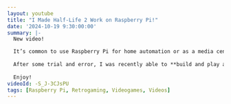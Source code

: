 ```yaml
---
layout: youtube
title: "I Made Half-Life 2 Work on Raspberry Pi!"
date: '2024-10-19 9:30:00:00'
summary: |-
  New video!

  It’s common to use Raspberry Pi for home automation or as a media center. But what about something more fun?
  
  After some trial and error, I was recently able to **build and play an ARM64 native version of Half-Life 2**
  
  Enjoy!
videoId: -S_J-3CJsPU
tags: [Raspberry Pi, Retrogaming, Videogames, Videos]
---
```


